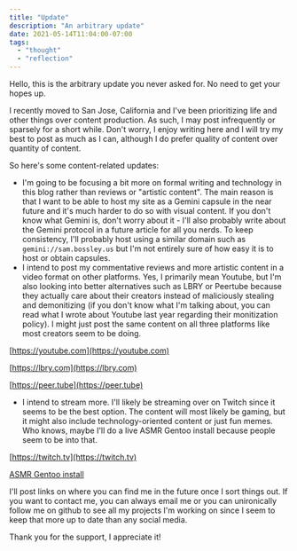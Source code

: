 ```yaml
---
title: "Update"
description: "An arbitrary update"
date: 2021-05-14T11:04:00-07:00
tags:
  - "thought"
  - "reflection"
---
```


Hello, this is the arbitrary update you never asked for. No need to get your hopes up.

I recently moved to San Jose, California and I've been prioritizing life and other things over content production. As such, I may post infrequently or sparsely for a short while. Don't worry, I enjoy writing here and I will try my best to post as much as I can, although I do prefer quality of content over quantity of content.

So here's some content-related updates:

* I'm going to be focusing a bit more on formal writing and technology in this blog rather than reviews or "artistic content". The main reason is that I want to be able to host my site as a Gemini capsule in the near future and it's much harder to do so with visual content. If you don't know what Gemini is, don't worry about it - I'll also probably write about the Gemini protocol in a future article for all you nerds. To keep consistency, I'll probably host using a similar domain such as `gemini://sam.bossley.us` but I'm not entirely sure of how easy it is to host or obtain capsules.
* I intend to post my commentative reviews and more artistic content in a video format on other platforms. Yes, I primarily mean Youtube, but I'm also looking into better alternatives such as LBRY or Peertube because they actually care about their creators instead of maliciously stealing and demonitizing (if you don't know what I'm talking about, you can read what I wrote about Youtube last year regarding their monitization policy). I might just post the same content on all three platforms like most creators seem to be doing.

[https://youtube.com](https://youtube.com)

[https://lbry.com](https://lbry.com)

[https://peer.tube](https://peer.tube)

* I intend to stream more. I'll likely be streaming over on Twitch since it seems to be the best option. The content will most likely be gaming, but it might also include technology-oriented content or just fun memes. Who knows, maybe I'll do a live ASMR Gentoo install because people seem to be into that.

[https://twitch.tv](https://twitch.tv)

[ASMR Gentoo install](https://www.youtube.com/watch?v=CopPj3S3YQ0)

I'll post links on where you can find me in the future once I sort things out. If you want to contact me, you can always email me or you can unironically follow me on github to see all my projects I'm working on since I seem to keep that more up to date than any social media.

Thank you for the support, I appreciate it!
